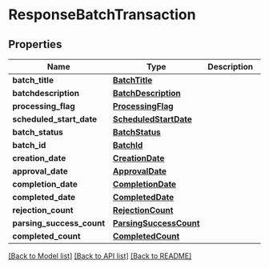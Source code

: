 # ResponseBatchTransaction

## Properties
Name | Type | Description | Notes
------------ | ------------- | ------------- | -------------
**batch_title** | [**BatchTitle**](BatchTitle.md) |  | [optional] 
**batchdescription** | [**BatchDescription**](BatchDescription.md) |  | [optional] 
**processing_flag** | [**ProcessingFlag**](ProcessingFlag.md) |  | [optional] 
**scheduled_start_date** | [**ScheduledStartDate**](ScheduledStartDate.md) |  | [optional] 
**batch_status** | [**BatchStatus**](BatchStatus.md) |  | 
**batch_id** | [**BatchId**](BatchId.md) |  | 
**creation_date** | [**CreationDate**](CreationDate.md) |  | 
**approval_date** | [**ApprovalDate**](ApprovalDate.md) |  | 
**completion_date** | [**CompletionDate**](CompletionDate.md) |  | 
**completed_date** | [**CompletedDate**](CompletedDate.md) |  | [optional] 
**rejection_count** | [**RejectionCount**](RejectionCount.md) |  | [optional] 
**parsing_success_count** | [**ParsingSuccessCount**](ParsingSuccessCount.md) |  | [optional] 
**completed_count** | [**CompletedCount**](CompletedCount.md) |  | [optional] 

[[Back to Model list]](../README.md#documentation-for-models) [[Back to API list]](../README.md#documentation-for-api-endpoints) [[Back to README]](../README.md)

